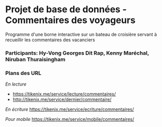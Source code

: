 # Projet de base de données - Commentaires des voyageurs
Programme d'une borne interactive sur un bateau de croisière servant à recueillir les commentaires des vacanciers

### Participants: Hy-Vong Georges Dit Rap, Kenny Maréchal, Niruban Thuraisingham


### Plans des URL

*En lecture*
- https://tikenix.me/service/lecture/commentaires/
- http://tikenix.me/service/dernier/commentaire/

*En écriture*
https://tikenix.me/service/ecriture/commentaires/

*Pour mobile*
https://tikenix.me/service/mobile/commentaires/
